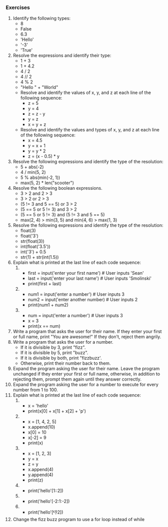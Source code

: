 ### Exercises

1. Identify the following types:
    - 8
    - False
    - 6.3
    - 'Hello'
    - '-3'
    - 'True'
1. Resolve the expressions and identify their type:
    - 1 + 3
    - 1 + 4.2
    - 4 / 2
    - 4 // 2
    - 4 % 2
    - "Hello " + "World"
    - Resolve and identify the values of x, y, and z at each line of the following sequence:
        - z = 5
        - y = 4
        - z = z - y
        - y = z
        - x = y + z
    - Resolve and identify the values and types of x, y, and z at each line of the following sequence:
        - x = 4.5
        - y = x + 1
        - y = y * 2
        - z = (x - 0.5) * y
1. Resolve the following expressions and identify the type of the resolution:
    - 5 + abs(-2)
    - 4 / min(5, 2)
    - 5 % abs(min(-2, 1))
    - max(5, 2) * len("scooter")
1. Resolve the following boolean expressions.
    - 3 > 2 and 2 > 3
    - 3 > 2 or 2 > 3
    - (5 != 3 and 5 == 5) or 3 > 2
    - (5 == 5 or 5 != 3) and 3 > 2
    - (5 == 5 or 5 != 3) and (5 != 3 and 5 == 5)
    - max(2, 4) > min(3, 5) and min(4, 6) > max(1, 3)
1. Resolve the following expressions and identify the type of the resolution:
    - float(3)
    - float('3')
    - str(float(3))
    - int(float('3.5'))
    - int('3') + 0.5
    - str(1) + str(int(1.5))
1. Explain what is printed at the last line of each code sequence:
    1.  - first = input('enter your first name') # User inputs 'Sean'
        - last = input('enter your last name') # User inputs 'Smolinski'
        - print(first + last)
    1.  - num1 = input('enter a number') # User inputs 3
        - num2 = input('enter another number) # User inputs 2
        - print(num1 + num2)
    1.  - num = input('enter a number') # User inputs 3
        - x = 3
        - print(x == num)
1.  Write a program that asks the user for their name.  If they enter your first or full name, print "You are awesome!"  If they don't, reject them angrily.
1.  Write a program that asks the user for a number.
    - If it is divisible by 3, print "fizz".
    - If it is divisible by 5, print "buzz".
    - If it is divisible by both, print "fizzbuzz'.
    - Otherwise, print their number back to them.
1. Expand the program asking the user for their name.  Leave the program unchanged if they enter your first or full name, otherwise, in addition to rejecting them, prompt them again until they answer correctly.
1. Expand the program asking the user for a number to execute for every number from 1 to 100.
1. Explain what is printed at the last line of each code sequence:
    1.  - x = 'hello'
        - print(x[0] + x[1] + x[2] + 'p')
    1.  - x = [1, 4, 2, 5]
        - x.append(10)
        - x[0] = 10
        - x[-2] = 9
        - print(x)
    1.  - x = [1, 2, 3]
        - y = x
        - z = y
        - x.append(4)
        - y.append(4)
        - print(z)
    1.  - print('hello'[1::2])
    1.  - print('hello'[-2:1:-2])
    1.  - print('hello'[:-1:2])
1. Change the fizz buzz program to use a for loop instead of while
